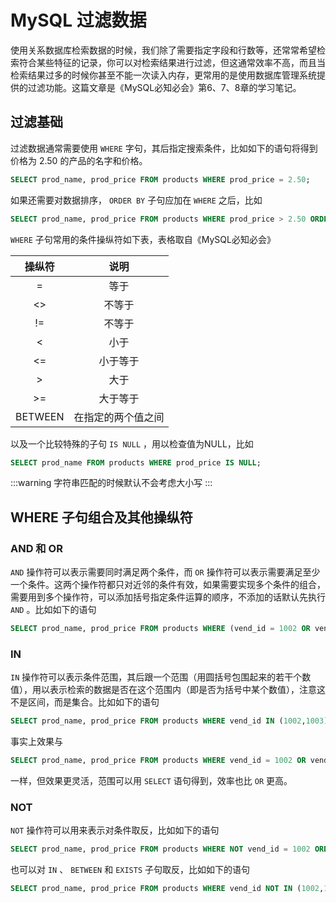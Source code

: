 # MySQL 过滤数据

使用关系数据库检索数据的时候，我们除了需要指定字段和行数等，还常常希望检索符合某些特征的记录，你可以对检索结果进行过滤，但这通常效率不高，而且当检索结果过多的时候你甚至不能一次读入内存，更常用的是使用数据库管理系统提供的过滤功能。这篇文章是《MySQL必知必会》第6、7、8章的学习笔记。

## 过滤基础

过滤数据通常需要使用 `WHERE` 字句，其后指定搜索条件，比如如下的语句将得到价格为 $2.50$ 的产品的名字和价格。

```sql
SELECT prod_name, prod_price FROM products WHERE prod_price = 2.50;
```

如果还需要对数据排序， `ORDER BY` 子句应加在 `WHERE` 之后，比如

```sql
SELECT prod_name, prod_price FROM products WHERE prod_price > 2.50 ORDER BY prod_name DESC;
```

`WHERE` 子句常用的条件操纵符如下表，表格取自《MySQL必知必会》

| 操纵符 | 说明 |
| :---: | :---: |
| = | 等于 |
| <> | 不等于 |
| != | 不等于 |
| < | 小于 |
| <= | 小于等于 |
| > | 大于 |
| >= | 大于等于 |
| BETWEEN | 在指定的两个值之间 |

以及一个比较特殊的子句 `IS NULL` ，用以检查值为NULL，比如

```sql
SELECT prod_name FROM products WHERE prod_price IS NULL;
```

:::warning
字符串匹配的时候默认不会考虑大小写
:::

## WHERE 子句组合及其他操纵符

### AND 和 OR

`AND` 操作符可以表示需要同时满足两个条件，而 `OR` 操作符可以表示需要满足至少一个条件。这两个操作符都只对近邻的条件有效，如果需要实现多个条件的组合，需要用到多个操作符，可以添加括号指定条件运算的顺序，不添加的话默认先执行 `AND` 。比如如下的语句

```sql
SELECT prod_name, prod_price FROM products WHERE (vend_id = 1002 OR vend_id = 1003) AND prod_price >= 10;
```

### IN

`IN` 操作符可以表示条件范围，其后跟一个范围（用圆括号包围起来的若干个数值），用以表示检索的数据是否在这个范围内（即是否为括号中某个数值），注意这不是区间，而是集合。比如如下的语句

```sql
SELECT prod_name, prod_price FROM products WHERE vend_id IN (1002,1003) ORDER BY prod_name;
```

事实上效果与

```sql
SELECT prod_name, prod_price FROM products WHERE vend_id = 1002 OR vend_id = 1003 ORDER BY prod_name;
```

一样，但效果更灵活，范围可以用 `SELECT` 语句得到，效率也比 `OR` 更高。

### NOT

`NOT` 操作符可以用来表示对条件取反，比如如下的语句

```sql
SELECT prod_name, prod_price FROM products WHERE NOT vend_id = 1002 ORDER BY prod_name;
```

也可以对 `IN` 、 `BETWEEN` 和 `EXISTS` 子句取反，比如如下的语句

```sql
SELECT prod_name, prod_price FROM products WHERE vend_id NOT IN (1002,1003) ORDER BY prod_name;
```
